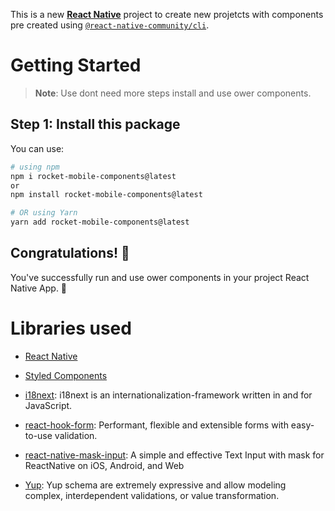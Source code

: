 This is a new [**React Native**](https://reactnative.dev) project to create new projetcts with components pre created using [`@react-native-community/cli`](https://github.com/react-native-community/cli).


# Getting Started

>**Note**: Use dont need more steps install and use ower components.

## Step 1: Install this package

You can use:

```bash
# using npm
npm i rocket-mobile-components@latest
or
npm install rocket-mobile-components@latest

# OR using Yarn
yarn add rocket-mobile-components@latest
```

## Congratulations! :tada:

You've successfully run and use ower components in your project React Native App. :partying_face:

# Libraries used


- [React Native](https://reactnative.dev)

- [Styled Components](https://styled-components.com/)

- [i18next](https://www.i18next.com/): i18next is an internationalization-framework written in and for JavaScript.

- [react-hook-form](https://reactnative.dev): Performant, flexible and extensible forms with easy-to-use validation.

- [react-native-mask-input](https://www.npmjs.com/package/react-native-mask-input): A simple and effective Text Input with mask for ReactNative on iOS, Android, and Web

- [Yup](https://github.com/jquense/yup): Yup schema are extremely expressive and allow modeling complex, interdependent validations, or value transformation.
